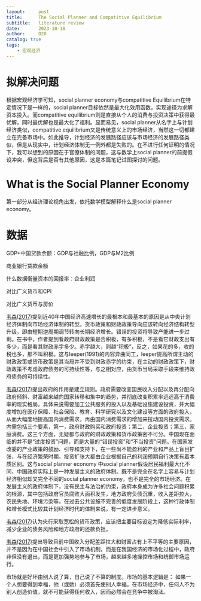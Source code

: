 ```yaml
---
layout:     post
title:      The Social Planner and Compatitive Equilibrium
subtitle:   literature review
date:       2023-10-18
author:     D2O
catalog: true
tags:
    - 宏观经济
---
```


# 拟解决问题

根据宏观经济学可知，social planner economy与compatitive Equilibrium在特定情况下是一样的，social planner目标依然是最大化效用函数，实现途径为求解资本投入。而compatitive equilibrium则是直接从个人的消费与投资决策中获得最优解，同时最优解也是最大化了福利。显而易见，social planner从名字上与计划经济类似，compatitive equilibrium又是传统意义上的市场经济，当然这一切都建立在完备市场中。如此推导，计划经济的发展路径应该与市场经济的发展路径类似，但是从现实中，计划经济体制无一例外都是失败的。在不进行任何证明的情况下，我可以想到的原因在于官僚体制的问题，这与数学上social planner的前提假设冲突，但这背后是否有其他原因，这是本篇笔记试图探讨的问题。

# What is the Social Planner Economy

第一部分从经济理论视角出发，依托数学模型解释什么是social planner economy。









# 数据

GDP+中国贷款余额：GDP与社融比例，GDP与M2比例

商业银行贷款余额    

什么数据衡量资本的回报率：企业利润

对比广义货币和CPI

对比广义货币与房价


[韦森(2017)](https://book.douban.com/subject/27096026/)提到近40年中国经济高速增长的最根本和最基本的原因是从中央计划经济体制向市场经济体制的转型。货币政策和财政政策导向应该转向经济结构转型升级，即由短期逆周期调节转向长期经济增长。错误的投资将导致产能进一步过剩。在书中，作者提到看政府财政政策是否积极，有多积极，不是看它财政支出有多少，而是看其财政赤字多少。赤字越大，则越“积极”，反之，如果花的多，收的税也多，那不叫积极。这与leeper(1991)的内容异曲同工，leeper提高所谓主动的财政政策或货币政策是其当局并不受到财政赤字的约束，在主动的财政政策下，财政政策不考虑政府债务的可持续性等，与之相对应，由货币当局采取手段来维持政府债务的可持续性。

[韦森(2017)](https://book.douban.com/subject/27096026/)提出政府的作用是建立规则。政府需要改变国民收入分配以及再分配向政府倾斜、财富越来越向国家转移和集中的趋势，并彻底改变积累率远远高于消费率的现实格局。具体来说需要加工公共服务的投入以及基础设施建设投资，并大幅度增加在医疗保障、社会保险、教育、科学研究以及文化建设等方面的政府投入，从而大幅度地提高国内消费需求，再由国内消费需求的增加来拉动国内投资需求。内需包括三个要素，第一，政府财政购买和政府投资；第二，企业投资；第三，家庭消费。这三个方面，无疑都与政府的财政政策和货币政策密不可分。中国现在面临的并不是“过度投资”问题，而是大量的“错误投资”和“不当投资”问题。在国家发改委的产业政策的鼓励、引导和支持下，在一些尚不能盈利的产业和产品上盲目扩张，与在经济繁荣时期，投资扩张大都由企业根据自己的利润预期自行决策有着本质区别。这与social planner economy 中social planner假设居民福利最大化不同，中国政府实际上是一种发展主义的政府体制。既不是完全在名字上容易与计划经济相似却又完全不同的social planner economy，也不是完全的市场经济。在发展主义的政府体制下，没有民主与法治的约束，政府本身成为许多社会问题积累的根源，其中包括政府官员腐败大面积发生，地方政府负债沉重，收入差距拉大，农民失地、环境污染等。在过去公共设施不完善的低度发展阶段上，这种行政体制和增长模式比较其计划经济时代的体制来说，有一定进步意义。

[韦森(2017)](https://book.douban.com/subject/27096026/)认为央行采取宽松的货币政策，应该把主要目标设定为降低实际利率，减少企业的债务风险和地方政府的还款负担。

[韦森(2017)](https://book.douban.com/subject/27096026/)提出导致目前中国收入分配差距拉大和财富占有上不平等的主要原因，并不是因为在中国社会中引入了市场机制，而是在我国经济的市场化过程中，政府非但没有退出，而是更加强势地参与了市场，越来越多地操控市场和统御市场运行。

市场就是好坏由别人说了算，自己说了不算的制度。市场的基本逻辑是： 如果一个人想要得到幸福，他（或她）必须首先使别人幸福。在市场经济中，任何人不为别人创造价值，就不可能获得任何收入，因而必然会在竞争中被淘汰。
